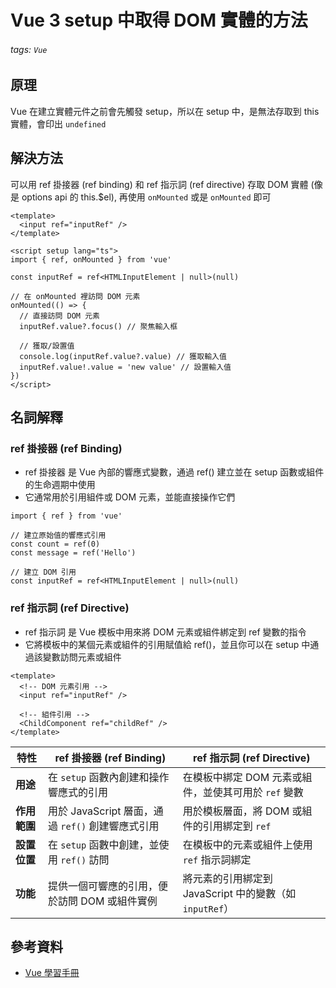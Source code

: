 # Vue 3 setup 中取得 DOM 實體的方法

###### tags: `Vue`


## 原理
Vue 在建立實體元件之前會先觸發 setup，所以在 setup 中，是無法存取到 this 實體，會印出 `undefined`

## 解決方法
可以用 ref 掛接器 (ref binding) 和  ref 指示詞 (ref directive) 存取 DOM 實體 (像是 options api 的 this.$el), 再使用 `onMounted` 或是 `onMounted` 即可

```vue=
<template>
  <input ref="inputRef" />
</template>

<script setup lang="ts">
import { ref, onMounted } from 'vue' 

const inputRef = ref<HTMLInputElement | null>(null) 

// 在 onMounted 裡訪問 DOM 元素
onMounted(() => {
  // 直接訪問 DOM 元素
  inputRef.value?.focus() // 聚焦輸入框
  
  // 獲取/設置值
  console.log(inputRef.value?.value) // 獲取輸入值
  inputRef.value!.value = 'new value' // 設置輸入值
})
</script>
```

## 名詞解釋
### ref 掛接器 (ref Binding)
- ref 掛接器 是 Vue 內部的響應式變數，通過 ref() 建立並在 setup 函數或組件的生命週期中使用
- 它通常用於引用組件或 DOM 元素，並能直接操作它們

```vue=
import { ref } from 'vue'

// 建立原始值的響應式引用
const count = ref(0)
const message = ref('Hello')

// 建立 DOM 引用
const inputRef = ref<HTMLInputElement | null>(null)
```

### ref 指示詞 (ref Directive)
- ref 指示詞 是 Vue 模板中用來將 DOM 元素或組件綁定到 ref 變數的指令
- 它將模板中的某個元素或組件的引用賦值給 ref()，並且你可以在 setup 中通過該變數訪問元素或組件

```vue=
<template>
  <!-- DOM 元素引用 -->
  <input ref="inputRef" />
  
  <!-- 組件引用 -->
  <ChildComponent ref="childRef" />
</template>
```

| 特性 | **ref 掛接器 (ref Binding)** | **ref 指示詞 (ref Directive)** |
| --- | --- | --- |
| **用途** | 在 `setup` 函數內創建和操作響應式的引用 | 在模板中綁定 DOM 元素或組件，並使其可用於 `ref` 變數 |
| **作用範圍** | 用於 JavaScript 層面，通過 `ref()` 創建響應式引用 | 用於模板層面，將 DOM 或組件的引用綁定到 `ref` |
| **設置位置** | 在 `setup` 函數中創建，並使用 `ref()` 訪問 | 在模板中的元素或組件上使用 `ref` 指示詞綁定 |
| **功能** | 提供一個可響應的引用，便於訪問 DOM 或組件實例 | 將元素的引用綁定到 JavaScript 中的變數（如 `inputRef`） |


## 參考資料
- [Vue 學習手冊](https://www.tenlong.com.tw/products/9786263248557?list_name=c-vuejs)